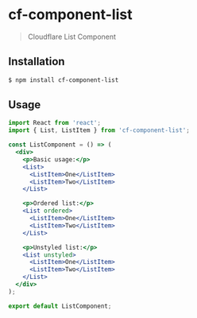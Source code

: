 # cf-component-list

> Cloudflare List Component

## Installation

```sh
$ npm install cf-component-list
```

## Usage

```jsx
import React from 'react';
import { List, ListItem } from 'cf-component-list';

const ListComponent = () => (
  <div>
    <p>Basic usage:</p>
    <List>
      <ListItem>One</ListItem>
      <ListItem>Two</ListItem>
    </List>

    <p>Ordered list:</p>
    <List ordered>
      <ListItem>One</ListItem>
      <ListItem>Two</ListItem>
    </List>

    <p>Unstyled list:</p>
    <List unstyled>
      <ListItem>One</ListItem>
      <ListItem>Two</ListItem>
    </List>
  </div>
);

export default ListComponent;
```
